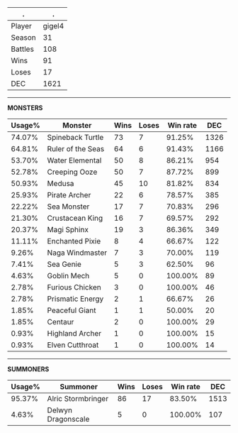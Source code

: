.|.
|-|-
Player|gigel4
Season|31
Battles|108
Wins|91
Loses|17
DEC|1621

---
**MONSTERS**

Usage%|Monster|Wins|Loses|Win rate|DEC|
-|-|-|-|-|-|
74.07%|Spineback Turtle|73|7|91.25%|1326|
64.81%|Ruler of the Seas|64|6|91.43%|1166|
53.70%|Water Elemental|50|8|86.21%|954|
52.78%|Creeping Ooze|50|7|87.72%|899|
50.93%|Medusa|45|10|81.82%|834|
25.93%|Pirate Archer|22|6|78.57%|385|
22.22%|Sea Monster|17|7|70.83%|296|
21.30%|Crustacean King|16|7|69.57%|292|
20.37%|Magi Sphinx|19|3|86.36%|349|
11.11%|Enchanted Pixie|8|4|66.67%|122|
9.26%|Naga Windmaster|7|3|70.00%|119|
7.41%|Sea Genie|5|3|62.50%|96|
4.63%|Goblin Mech|5|0|100.00%|89|
2.78%|Furious Chicken|3|0|100.00%|46|
2.78%|Prismatic Energy|2|1|66.67%|26|
1.85%|Peaceful Giant|1|1|50.00%|20|
1.85%|Centaur|2|0|100.00%|29|
0.93%|Highland Archer|1|0|100.00%|15|
0.93%|Elven Cutthroat|1|0|100.00%|14|

---
**SUMMONERS**

Usage%|Summoner|Wins|Loses|Win rate|DEC|
-|-|-|-|-|-|
95.37%|Alric Stormbringer|86|17|83.50%|1513|
4.63%|Delwyn Dragonscale|5|0|100.00%|107|

